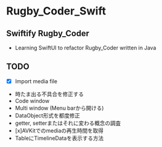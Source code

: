 # Rugby_Coder_Swift
## Swiftify Rugby_Coder
- Learning SwiftUI to refactor Rugby_Coder written in Java
## TODO
- [x] Import media file
 - 時たま出る不具合を修正する
- Code window
- Multi window (Menu barから開ける)
- DataObject形式を都度修正
- getter, setterまたはそれに変わる概念の調査
- [x]AVKitでのmediaの再生時間を取得
- TableにTimelineDataを表示する方法

